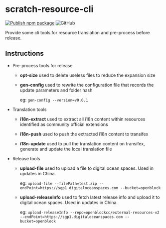 # scratch-resource-cli

[![Publish npm package](https://github.com/openblockcc/openblock-resource-cli/actions/workflows/publish.yml/badge.svg)](https://github.com/openblockcc/openblock-resource-cli/actions/workflows/publish.yml)
![GitHub](https://img.shields.io/github/license/openblockcc/openblock-resource-cli)

Provide some cli tools for resource translation and pre-process before release.

## Instructions

- Pre-process tools for release

  - **opt-size** used to delete useless files to reduce the expansion size

  - **gen-config** used to rewrite the configuration file that records the update parameters and folder hash

      eg: `gen-config --version=v0.0.1`

- Translation tools

  - **i18n-extract** used to extract all i18n content within resources identified as community official extensions

  - **i18n-push** used to push the extracted i18n content to transifex

  - **i18n-update** used to pull the translation content on transifex, generate and update the local translation file

- Release tools

  - **upload-file** used to upload a file to digital ocean spaces. Used in updates in China.

    eg: `upload-file --filePath=test.zip --endPoint=https://sgp1.digitaloceanspaces.com --bucket=openblock`

  - **upload-releaseInfo** used to fetch latest release info and upload it to digital ocean spaces. Used in updates in China.

    eg: `upload-releaseInfo --repo=openblockcc/external-resources-v2 --endPoint=https://sgp1.digitaloceanspaces.com --bucket=openblock`
